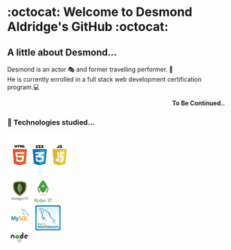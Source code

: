 # :octocat: Welcome to Desmond Aldridge's GitHub :octocat: 

## A little about Desmond...

Desmond is an actor 🎭 and former travelling performer. 🎪 <br>
He is currently enrolled in a full stack web development certification program.💻 
<br>

<marquee><b>To Be Continued...👀<b></marquee>
<br>
  
### 🌱 Technologies studied...

<img src="./logos.jpeg" width="150px"><br>&nbsp;<img src="./mongodb-logo.png" width="50px">&nbsp;<img src="./Robo-3T-Logo.png" width="50px"><br><img src="./MySQL-logo.png" width="60px">&nbsp;<img src="./MySQLWorkbench.png" width="60px"><br>&nbsp;&nbsp;<img src="./node-js-logo.png" width="40px">






